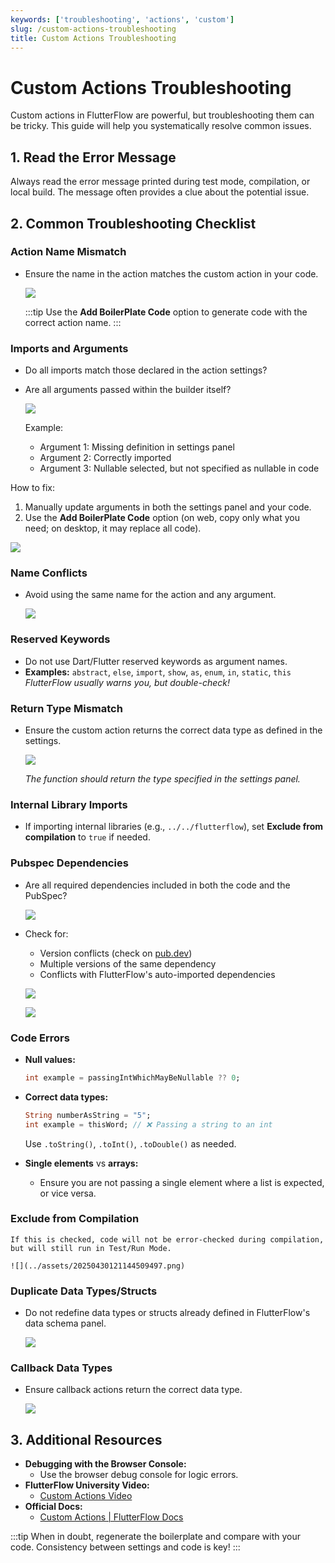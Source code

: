 ```yaml
---
keywords: ['troubleshooting', 'actions', 'custom']
slug: /custom-actions-troubleshooting
title: Custom Actions Troubleshooting
---
```

# Custom Actions Troubleshooting

Custom actions in FlutterFlow are powerful, but troubleshooting them can be tricky. This guide will help you systematically resolve common issues.


## 1. Read the Error Message

Always read the error message printed during test mode, compilation, or local build. The message often provides a clue about the potential issue.

## 2. Common Troubleshooting Checklist

### Action Name Mismatch
- Ensure the name in the action matches the custom action in your code.

    ![](../assets/20250430121138021235.png)

    :::tip
    Use the **Add BoilerPlate Code** option to generate code with the correct action name.
    :::

### Imports and Arguments

- Do all imports match those declared in the action settings?
- Are all arguments passed within the builder itself?

    ![](../assets/20250430121138830209.png)

    Example:
    - Argument 1: Missing definition in settings panel
    - Argument 2: Correctly imported
    - Argument 3: Nullable selected, but not specified as nullable in code

How to fix:
1. Manually update arguments in both the settings panel and your code.
2. Use the **Add BoilerPlate Code** option (on web, copy only what you need; on desktop, it may replace all code).

![](../assets/20250430121139816551.gif)

### Name Conflicts

- Avoid using the same name for the action and any argument.

    ![](../assets/20250430121142594662.png)

### Reserved Keywords

- Do not use Dart/Flutter reserved keywords as argument names.
- **Examples:** `abstract`, `else`, `import`, `show`, `as`, `enum`, `in`, `static`, `this`
    *FlutterFlow usually warns you, but double-check!*

### Return Type Mismatch
- Ensure the custom action returns the correct data type as defined in the settings.

    ![](../assets/20250430121143268592.png)

    *The function should return the type specified in the settings panel.*

### Internal Library Imports
- If importing internal libraries (e.g., `../../flutterflow`), set **Exclude from compilation** to `true` if needed.

### Pubspec Dependencies
- Are all required dependencies included in both the code and the PubSpec?

    ![](../assets/20250430121143614166.png)

- Check for:
    - Version conflicts (check on [pub.dev](https://pub.dev))
    - Multiple versions of the same dependency
    - Conflicts with FlutterFlow's auto-imported dependencies

    ![](../assets/20250430121143935249.png)

    ![](../assets/20250430121144228150.png)

### Code Errors
- **Null values:**

    ```dart
    int example = passingIntWhichMayBeNullable ?? 0;
    ```
- **Correct data types:**

    ```dart
    String numberAsString = "5";
    int example = thisWord; // ❌ Passing a string to an int
    ```
    Use `.toString()`, `.toInt()`, `.toDouble()` as needed.

- **Single elements** vs **arrays:**
    - Ensure you are not passing a single element where a list is expected, or vice versa.

### Exclude from Compilation
    If this is checked, code will not be error-checked during compilation, but will still run in Test/Run Mode.

    ![](../assets/20250430121144509497.png)

### Duplicate Data Types/Structs
- Do not redefine data types or structs already defined in FlutterFlow's data schema panel.

    ![](../assets/20250430121144853131.png)

### Callback Data Types
- Ensure callback actions return the correct data type.

    ![](../assets/20250430121145202849.png)


## 3. Additional Resources

- **Debugging with the Browser Console:**
    - Use the browser debug console for logic errors.
- **FlutterFlow University Video:**
    - [Custom Actions Video](https://www.youtube.com/watch?v=YOUR_VIDEO_LINK)
- **Official Docs:**
    - [Custom Actions | FlutterFlow Docs](https://docs.flutterflow.io/custom-actions)


:::tip
When in doubt, regenerate the boilerplate and compare with your code. Consistency between settings and code is key!
:::
